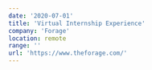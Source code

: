 ```yaml
---
date: '2020-07-01'
title: 'Virtual Internship Experience'
company: 'Forage'
location: remote
range: ''
url: 'https://www.theforage.com/'
---
```




